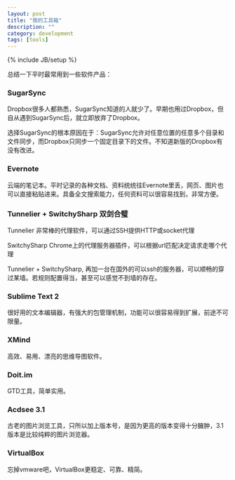 ```yaml
---
layout: post
title: "我的工具箱"
description: ""
category: development
tags: [tools]
---
```

{% include JB/setup %}

总结一下平时最常用到一些软件产品：

### SugarSync

Dropbox很多人都熟悉，SugarSync知道的人就少了。早期也用过Dropbox，但自从遇到SugarSync后，就立即放弃了Dropbox。

选择SugarSync的根本原因在于：SugarSync允许对任意位置的任意多个目录和文件同步，而Dropbox只同步一个固定目录下的文件。不知道新版的Dropbox有没有改进。

### Evernote

云端的笔记本。平时记录的各种文档、资料统统往Evernote里丢，网页、图片也可以直接粘贴进来。具备全文搜索能力，任何资料可以很容易找到，非常方便。

### Tunnelier + SwitchySharp 双剑合璧

Tunnelier 非常棒的代理软件，可以通过SSH提供HTTP或socket代理

SwitchySharp Chrome上的代理服务器插件，可以根据url匹配决定请求走哪个代理

Tunnelier + SwitchySharp, 再加一台在国外的可以ssh的服务器，可以顺畅的穿过某墙。若规则配置得当，甚至可以感觉不到墙的存在。

### Sublime Text 2

很好用的文本编辑器，有强大的包管理机制，功能可以很容易得到扩展，前途不可限量。

### XMind

高效、易用、漂亮的思维导图软件。

### Doit.im

GTD工具，简单实用。

### Acdsee 3.1

古老的图片浏览工具，只所以加上版本号，是因为更高的版本变得十分臃肿，3.1版本是比较纯粹的图片浏览器。

### VirtualBox

忘掉vmware吧，VirtualBox更稳定、可靠、精简。